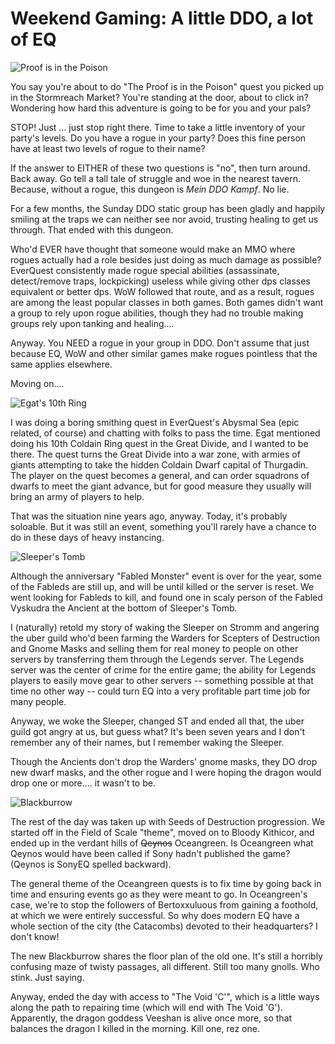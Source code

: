 # Weekend Gaming: A little DDO, a lot of EQ

![](http://westkarana.com/wp-content/uploads/2010/05/dndclient-2010-05-02-21-37-28-97.jpg "Proof is in the Poison")

You say you're about to do "The Proof is in the Poison" quest you picked up in the Stormreach Market? You're standing at the door, about to click in? Wondering how hard this adventure is going to be for you and your pals?

STOP! Just ... just stop right there. Time to take a little inventory of your party's levels. Do you have a rogue in your party? Does this fine person have at least two levels of rogue to their name?

If the answer to EITHER of these two questions is "no", then turn around. Back away. Go tell a tall tale of struggle and woe in the nearest tavern. Because, without a rogue, this dungeon is *Mein DDO Kampf*. No lie.

For a few months, the Sunday DDO static group has been gladly and happily smiling at the traps we can neither see nor avoid, trusting healing to get us through. That ended with this dungeon.

Who'd EVER have thought that someone would make an MMO where rogues actually had a role besides just doing as much damage as possible? EverQuest consistently made rogue special abilities (assassinate, detect/remove traps, lockpicking) useless while giving other dps classes equivalent or better dps. WoW followed that route, and as a result, rogues are among the least popular classes in both games. Both games didn't want a group to rely upon rogue abilities, though they had no trouble making groups rely upon tanking and healing....

Anyway. You NEED a rogue in your group in DDO. Don't assume that just because EQ, WoW and other similar games make rogues pointless that the same applies elsewhere.

Moving on....

![](http://westkarana.com/wp-content/uploads/2010/05/eqgame-2010-05-02-11-15-47-35.jpg "Egat's 10th Ring")

I was doing a boring smithing quest in EverQuest's Abysmal Sea (epic related, of course) and chatting with folks to pass the time. Egat mentioned doing his 10th Coldain Ring quest in the Great Divide, and I wanted to be there. The quest turns the Great Divide into a war zone, with armies of giants attempting to take the hidden Coldain Dwarf capital of Thurgadin. The player on the quest becomes a general, and can order squadrons of dwarfs to meet the giant advance, but for good measure they usually will bring an army of players to help.

That was the situation nine years ago, anyway. Today, it's probably soloable. But it was still an event, something you'll rarely have a chance to do in these days of heavy instancing.

![](http://westkarana.com/wp-content/uploads/2010/05/eqgame-2010-05-02-11-59-06-32.jpg "Sleeper's Tomb")

Although the anniversary "Fabled Monster" event is over for the year, some of the Fableds are still up, and will be until killed or the server is reset. We went looking for Fableds to kill, and found one in scaly person of the Fabled Vyskudra the Ancient at the bottom of Sleeper's Tomb.

I (naturally) retold my story of waking the Sleeper on Stromm and angering the uber guild who'd been farming the Warders for Scepters of Destruction and Gnome Masks and selling them for real money to people on other servers by transferring them through the Legends server. The Legends server was the center of crime for the entire game; the ability for Legends players to easily move gear to other servers -- something possible at that time no other way -- could turn EQ into a very profitable part time job for many people.

Anyway, we woke the Sleeper, changed ST and ended all that, the uber guild got angry at us, but guess what? It's been seven years and I don't remember any of their names, but I remember waking the Sleeper.

Though the Ancients don't drop the Warders' gnome masks, they DO drop new dwarf masks, and the other rogue and I were hoping the dragon would drop one or more.... it wasn't to be.

![](http://westkarana.com/wp-content/uploads/2010/05/eqgame-2010-05-02-19-44-31-03.jpg "Blackburrow")

The rest of the day was taken up with Seeds of Destruction progression. We started off in the Field of Scale "theme", moved on to Bloody Kithicor, and ended up in the verdant hills of ~~Qeynos~~ Oceangreen. Is Oceangreen what Qeynos would have been called if Sony hadn't published the game? (Qeynos is SonyEQ spelled backward).

The general theme of the Oceangreen quests is to fix time by going back in time and ensuring events go as they were meant to go. In Oceangreen's case, we're to stop the followers of Bertoxxuluous from gaining a foothold, at which we were entirely successful. So why does modern EQ have a whole section of the city (the Catacombs) devoted to their headquarters? I don't know!

The new Blackburrow shares the floor plan of the old one. It's still a horribly confusing maze of twisty passages, all different. Still too many gnolls. Who stink. Just saying.

Anyway, ended the day with access to "The Void 'C'", which is a little ways along the path to repairing time (which will end with The Void 'G'). Apparently, the dragon goddess Veeshan is alive once more, so that balances the dragon I killed in the morning. Kill one, rez one.

